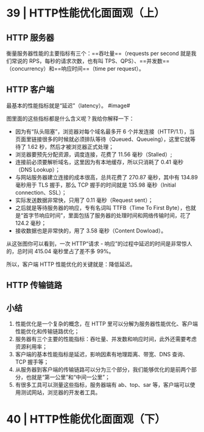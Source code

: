 # 39 | HTTP性能优化面面观（上）
## HTTP 服务器
衡量服务器性能的主要指标有三个：==吞吐量==（requests per second 就是我们常说的 RPS，每秒的请求次数，也有叫 TPS、QPS）、==并发数==（concurrency）和==响应时间==（time per request）。

## HTTP 客户端
最基本的性能指标就是“延迟”（latency）。
#image#

图里面的这些指标都是什么含义呢？我给你解释一下：
- 因为有“队头阻塞”，浏览器对每个域名最多开 6 个并发连接（HTTP/1.1），当页面里链接很多的时候就必须排队等待（Queued、Queueing），这里它就等待了 1.62 秒，然后才被浏览器正式处理；
- 浏览器要预先分配资源，调度连接，花费了 11.56 毫秒（Stalled）;
- 连接前必须要解析域名，这里因为有本地缓存，所以只消耗了 0.41 毫秒（DNS Lookup）；
- 与网站服务器建立连接的成本很高，总共花费了 270.87 毫秒，其中有 134.89 毫秒用于 TLS 握手，那么 TCP 握手的时间就是 135.98 毫秒（Initial connection、SSL）；
- 实际发送数据非常快，只用了 0.11 毫秒（Request sent）；
- 之后就是等待服务器的响应，专有名词叫 TTFB（Time To First Byte），也就是“首字节响应时间”，里面包括了服务器的处理时间和网络传输时间，花了 124.2 毫秒；
- 接收数据也是非常快的，用了 3.58 毫秒（Content Dowload）。

从这张图你可以看到，一次 HTTP“请求 - 响应”的过程中延迟的时间是非常惊人的，总时间 415.04 毫秒里占了差不多 99%。

所以，客户端 HTTP 性能优化的关键就是：降低延迟。

## HTTP 传输链路
## 小结
1. 性能优化是一个复杂的概念，在 HTTP 里可以分解为服务器性能优化、客户端性能优化和传输链路优化；
2. 服务器有三个主要的性能指标：吞吐量、并发数和响应时间，此外还需要考虑资源利用率；
3. 客户端的基本性能指标是延迟，影响因素有地理距离、带宽、DNS 查询、TCP 握手等；
4. 从服务器到客户端的传输链路可以分为三个部分，我们能够优化的是前两个部分，也就是“第一公里”和“中间一公里”；
5. 有很多工具可以测量这些指标，服务器端有 ab、top、sar 等，客户端可以使用测试网站，浏览器的开发者工具。

# 40 | HTTP性能优化面面观（下）
